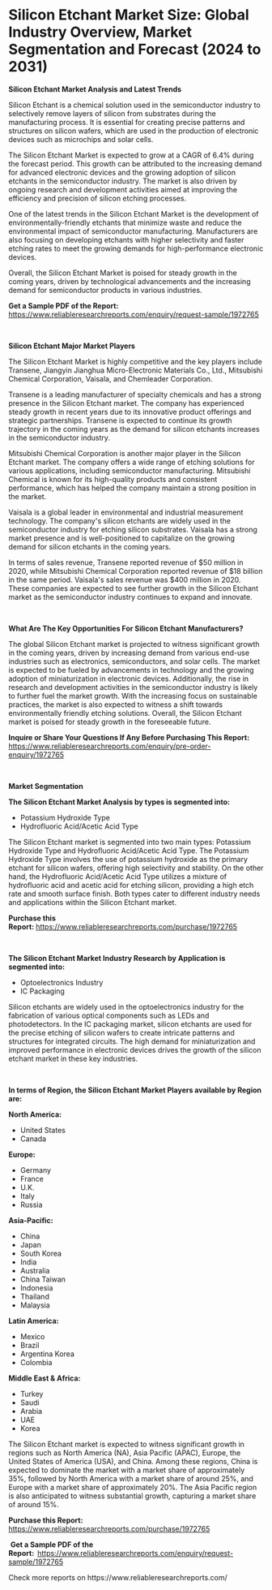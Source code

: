 <p><h1>Silicon Etchant Market Size: Global Industry Overview, Market Segmentation and Forecast (2024 to 2031)</h1></p><p><strong>Silicon Etchant Market Analysis and Latest Trends</strong></p>
<p><p>Silicon Etchant is a chemical solution used in the semiconductor industry to selectively remove layers of silicon from substrates during the manufacturing process. It is essential for creating precise patterns and structures on silicon wafers, which are used in the production of electronic devices such as microchips and solar cells.</p><p>The Silicon Etchant Market is expected to grow at a CAGR of 6.4% during the forecast period. This growth can be attributed to the increasing demand for advanced electronic devices and the growing adoption of silicon etchants in the semiconductor industry. The market is also driven by ongoing research and development activities aimed at improving the efficiency and precision of silicon etching processes.</p><p>One of the latest trends in the Silicon Etchant Market is the development of environmentally-friendly etchants that minimize waste and reduce the environmental impact of semiconductor manufacturing. Manufacturers are also focusing on developing etchants with higher selectivity and faster etching rates to meet the growing demands for high-performance electronic devices.</p><p>Overall, the Silicon Etchant Market is poised for steady growth in the coming years, driven by technological advancements and the increasing demand for semiconductor products in various industries.</p></p>
<p><strong>Get a Sample PDF of the Report:&nbsp;</strong> <a href="https://www.reliableresearchreports.com/enquiry/request-sample/1972765">https://www.reliableresearchreports.com/enquiry/request-sample/1972765</a></p>
<p>&nbsp;</p>
<p><strong>Silicon Etchant Major Market Players</strong></p>
<p><p>The Silicon Etchant Market is highly competitive and the key players include Transene, Jiangyin Jianghua Micro-Electronic Materials Co., Ltd., Mitsubishi Chemical Corporation, Vaisala, and Chemleader Corporation. </p><p>Transene is a leading manufacturer of specialty chemicals and has a strong presence in the Silicon Etchant market. The company has experienced steady growth in recent years due to its innovative product offerings and strategic partnerships. Transene is expected to continue its growth trajectory in the coming years as the demand for silicon etchants increases in the semiconductor industry. </p><p>Mitsubishi Chemical Corporation is another major player in the Silicon Etchant market. The company offers a wide range of etching solutions for various applications, including semiconductor manufacturing. Mitsubishi Chemical is known for its high-quality products and consistent performance, which has helped the company maintain a strong position in the market. </p><p>Vaisala is a global leader in environmental and industrial measurement technology. The company's silicon etchants are widely used in the semiconductor industry for etching silicon substrates. Vaisala has a strong market presence and is well-positioned to capitalize on the growing demand for silicon etchants in the coming years. </p><p>In terms of sales revenue, Transene reported revenue of $50 million in 2020, while Mitsubishi Chemical Corporation reported revenue of $18 billion in the same period. Vaisala's sales revenue was $400 million in 2020. These companies are expected to see further growth in the Silicon Etchant market as the semiconductor industry continues to expand and innovate.</p></p>
<p>&nbsp;</p>
<p><strong>What Are The Key Opportunities For Silicon Etchant Manufacturers?</strong></p>
<p><p>The global Silicon Etchant market is projected to witness significant growth in the coming years, driven by increasing demand from various end-use industries such as electronics, semiconductors, and solar cells. The market is expected to be fueled by advancements in technology and the growing adoption of miniaturization in electronic devices. Additionally, the rise in research and development activities in the semiconductor industry is likely to further fuel the market growth. With the increasing focus on sustainable practices, the market is also expected to witness a shift towards environmentally friendly etching solutions. Overall, the Silicon Etchant market is poised for steady growth in the foreseeable future.</p></p>
<p><strong>Inquire or Share Your Questions If Any Before Purchasing This Report:</strong> <a href="https://www.reliableresearchreports.com/enquiry/pre-order-enquiry/1972765">https://www.reliableresearchreports.com/enquiry/pre-order-enquiry/1972765</a></p>
<p>&nbsp;</p>
<p><strong>Market Segmentation</strong></p>
<p><strong>The Silicon Etchant Market Analysis by types is segmented into:</strong></p>
<p><ul><li>Potassium Hydroxide Type</li><li>Hydrofluoric Acid/Acetic Acid Type</li></ul></p>
<p><p>The Silicon Etchant market is segmented into two main types: Potassium Hydroxide Type and Hydrofluoric Acid/Acetic Acid Type. The Potassium Hydroxide Type involves the use of potassium hydroxide as the primary etchant for silicon wafers, offering high selectivity and stability. On the other hand, the Hydrofluoric Acid/Acetic Acid Type utilizes a mixture of hydrofluoric acid and acetic acid for etching silicon, providing a high etch rate and smooth surface finish. Both types cater to different industry needs and applications within the Silicon Etchant market.</p></p>
<p><strong>Purchase this Report:&nbsp;</strong><a href="https://www.reliableresearchreports.com/purchase/1972765">https://www.reliableresearchreports.com/purchase/1972765</a></p>
<p>&nbsp;</p>
<p><strong>The Silicon Etchant Market Industry Research by Application is segmented into:</strong></p>
<p><ul><li>Optoelectronics Industry</li><li>IC Packaging</li></ul></p>
<p><p>Silicon etchants are widely used in the optoelectronics industry for the fabrication of various optical components such as LEDs and photodetectors. In the IC packaging market, silicon etchants are used for the precise etching of silicon wafers to create intricate patterns and structures for integrated circuits. The high demand for miniaturization and improved performance in electronic devices drives the growth of the silicon etchant market in these key industries.</p></p>
<p>&nbsp;</p>
<p><strong>In terms of Region, the Silicon Etchant Market Players available by Region are:</strong></p>
<p>
    <p> <strong> North America: </strong>
        <ul>
            <li>United States</li>
            <li>Canada</li>
        </ul>
        </p> 
    <p> <strong> Europe: </strong>
        <ul>
            <li>Germany</li>
            <li>France</li>
            <li>U.K.</li>
            <li>Italy</li>
            <li>Russia</li>
        </ul>
        </p> 
    <p> <strong> Asia-Pacific: </strong>
        <ul>
            <li>China</li>
            <li>Japan</li>
            <li>South Korea</li>
            <li>India</li>
            <li>Australia</li>
            <li>China Taiwan</li>
            <li>Indonesia</li>
            <li>Thailand</li>
            <li>Malaysia</li>
        </ul>
        </p> 
    <p> <strong> Latin America: </strong>
        <ul>
            <li>Mexico</li>
            <li>Brazil</li>
            <li>Argentina Korea</li>
            <li>Colombia</li>
        </ul>
        </p> 
    <p> <strong> Middle East & Africa: </strong>
        <ul>
            <li>Turkey</li>
            <li>Saudi</li>
            <li>Arabia</li>
            <li>UAE</li>
            <li>Korea</li>
        </ul>
    </p>
    </p>
<p><p>The Silicon Etchant market is expected to witness significant growth in regions such as North America (NA), Asia Pacific (APAC), Europe, the United States of America (USA), and China. Among these regions, China is expected to dominate the market with a market share of approximately 35%, followed by North America with a market share of around 25%, and Europe with a market share of approximately 20%. The Asia Pacific region is also anticipated to witness substantial growth, capturing a market share of around 15%.</p></p>
<p><strong>Purchase this Report: </strong><a href="https://www.reliableresearchreports.com/purchase/1972765">https://www.reliableresearchreports.com/purchase/1972765</a></p>
<p>&nbsp;<strong>Get a Sample PDF of the Report:&nbsp;&nbsp;</strong><a href="https://www.reliableresearchreports.com/enquiry/request-sample/1972765">https://www.reliableresearchreports.com/enquiry/request-sample/1972765</a></p>
<p><strong></strong></p>
<p>Check more reports on https://www.reliableresearchreports.com/</p>